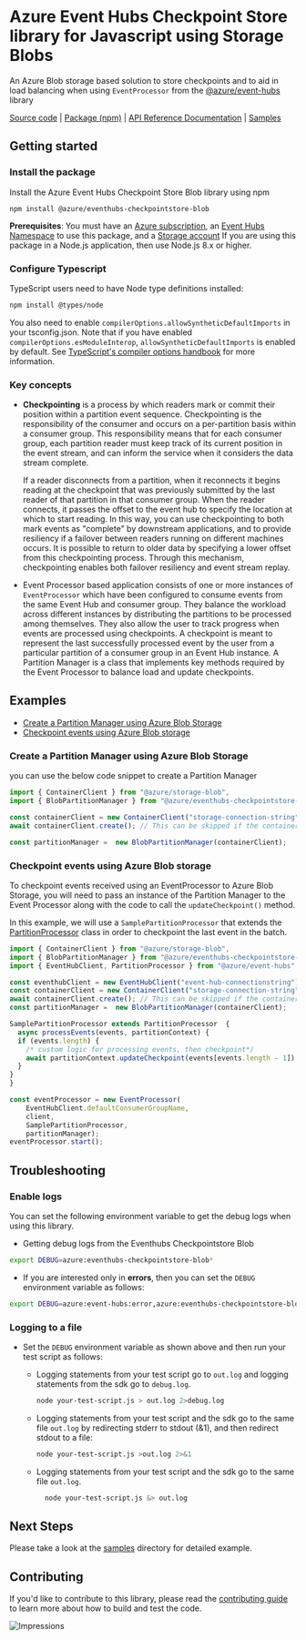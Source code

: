 # Azure Event Hubs Checkpoint Store library for Javascript using Storage Blobs

An Azure Blob storage based solution to store checkpoints and to aid in load balancing when using `EventProcessor` from the [@azure/event-hubs](https://www.npmjs.com/package/@azure/event-hubs) library

[Source code](https://github.com/Azure/azure-sdk-for-js/tree/master/sdk/eventhub/eventhubs-checkpointstore-blob) | [Package (npm)](https://www.npmjs.com/package/@azure/eventhubs-checkpointstore-blob) | [API Reference Documentation](https://azure.github.io/azure-sdk-for-js/eventhubs-checkpointstore-blob/index.html) | [Samples](https://github.com/Azure/azure-sdk-for-js/tree/master/sdk/eventhub/eventhubs-checkpointstore-blob/samples)

## Getting started

### Install the package

Install the Azure Event Hubs Checkpoint Store Blob library using npm

`npm install @azure/eventhubs-checkpointstore-blob`

**Prerequisites**: You must have an [Azure subscription](https://azure.microsoft.com/free/), an
[Event Hubs Namespace](https://docs.microsoft.com/en-us/azure/event-hubs/) to use this package, and a [Storage account](https://docs.microsoft.com/en-us/azure/storage/blobs/storage-blobs-introduction)
If you are using this package in a Node.js application, then use Node.js 8.x or higher.

### Configure Typescript

TypeScript users need to have Node type definitions installed:

```bash
npm install @types/node
```

You also need to enable `compilerOptions.allowSyntheticDefaultImports` in your tsconfig.json. Note that if you have enabled `compilerOptions.esModuleInterop`, `allowSyntheticDefaultImports` is enabled by default. See [TypeScript's compiler options handbook](https://www.typescriptlang.org/docs/handbook/compiler-options.html) for more information.

### Key concepts

- **Checkpointing** is a process by which readers mark or commit their position within a partition event sequence. Checkpointing is the responsibility of the consumer and occurs on a per-partition basis within a consumer group. This responsibility means that for each consumer group, each partition reader must keep track of its current position in the event stream, and can inform the service when it considers the data stream complete.

  If a reader disconnects from a partition, when it reconnects it begins reading at the checkpoint that was previously submitted by the last reader of that partition in that consumer group. When the reader connects, it passes the offset to the event hub to specify the location at which to start reading. In this way, you can use checkpointing to both mark events as "complete" by downstream applications, and to provide resiliency if a failover between readers running on different machines occurs. It is possible to return to older data by specifying a lower offset from this checkpointing process. Through this mechanism, checkpointing enables both failover resiliency and event stream replay.

- Event Processor based application consists of one or more instances of `EventProcessor` which have been
  configured to consume events from the same Event Hub and consumer group. They balance the
  workload across different instances by distributing the partitions to be processed among themselves.
  They also allow the user to track progress when events are processed using checkpoints.
  A checkpoint is meant to represent the last successfully processed event by the user from a particular
  partition of a consumer group in an Event Hub instance.
  A Partition Manager is a class that implements key methods required by the Event Processor to balance load and update checkpoints.

## Examples

- [Create a Partition Manager using Azure Blob Storage](#create-a-partition-manager-using-azure-blob-storage)
- [Checkpoint events using Azure Blob storage](#checkpoint-events-using-azure-blob-storage)

### Create a Partition Manager using Azure Blob Storage

you can use the below code snippet to create a Partition Manager

```javascript
import { ContainerClient } from "@azure/storage-blob",
import { BlobPartitionManager } from "@azure/eventhubs-checkpointstore-blob"

const containerClient = new ContainerClient("storage-connection-string", "container-name");
await containerClient.create(); // This can be skipped if the container already exists

const partitionManager =  new BlobPartitionManager(containerClient);
```

### Checkpoint events using Azure Blob storage

To checkpoint events received using an EventProcessor to Azure Blob Storage, you will need to pass an instance of the Partition Manager to the Event Processor along with the code to call the `updateCheckpoint()` method.

In this example, we will use a `SamplePartitionProcessor` that extends the [PartitionProcessor](https://azure.github.io/azure-sdk-for-js/event-hubs/classes/partitionprocessor.html) class in order to checkpoint the last event in the batch.

```javascript
import { ContainerClient } from "@azure/storage-blob",
import { BlobPartitionManager } from "@azure/eventhubs-checkpointstore-blob"
import { EventHubClient, PartitionProcessor } from "@azure/event-hubs"

const eventhubClient = new EventHubClient("event-hub-connectionstring")
const containerClient = new ContainerClient("storage-connection-string", "container-name");
await containerClient.create(); // This can be skipped if the container already exists
const partitionManager =  new BlobPartitionManager(containerClient);

SamplePartitionProcessor extends PartitionProcessor  {
  async processEvents(events, partitionContext) {
  if (events.length) {
    /* custom logic for processing events, then checkpoint*/
    await partitionContext.updateCheckpoint(events[events.length - 1]);
  }
}
}

const eventProcessor = new EventProcessor(
    EventHubClient.defaultConsumerGroupName,
    client,
    SamplePartitionProcessor,
    partitionManager);
eventProcessor.start();
```

## Troubleshooting

### Enable logs

You can set the following environment variable to get the debug logs when using this library.

- Getting debug logs from the Eventhubs Checkpointstore Blob

```bash
export DEBUG=azure:eventhubs-checkpointstore-blob*
```

- If you are interested only in **errors**, then you can set the `DEBUG` environment variable as follows:

```bash
export DEBUG=azure:event-hubs:error,azure:eventhubs-checkpointstore-blob:error
```

### Logging to a file

- Set the `DEBUG` environment variable as shown above and then run your test script as follows:

  - Logging statements from your test script go to `out.log` and logging statements from the sdk go to `debug.log`.
    ```bash
    node your-test-script.js > out.log 2>debug.log
    ```
  - Logging statements from your test script and the sdk go to the same file `out.log` by redirecting stderr to stdout (&1), and then redirect stdout to a file:
    ```bash
    node your-test-script.js >out.log 2>&1
    ```
  - Logging statements from your test script and the sdk go to the same file `out.log`.

    ```bash
      node your-test-script.js &> out.log
    ```

## Next Steps

Please take a look at the [samples](https://github.com/Azure/azure-sdk-for-js/tree/master/sdk/eventhub/eventhubs-checkpointstore-blob/samples)
directory for detailed example.

## Contributing

If you'd like to contribute to this library, please read the [contributing guide](../../../CONTRIBUTING.md) to learn more about how to build and test the code.

![Impressions](https://azure-sdk-impressions.azurewebsites.net/api/impressions/azure-sdk-for-js/sdk/eventhub/eventhubs-checkpointstore-blob/README.png)
